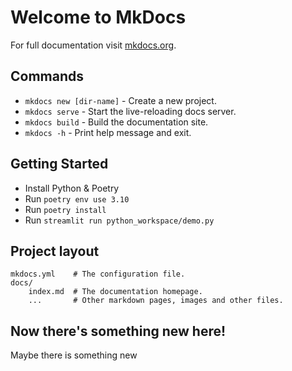 # Welcome to MkDocs

For full documentation visit [mkdocs.org](https://www.mkdocs.org).

## Commands

* `mkdocs new [dir-name]` - Create a new project.
* `mkdocs serve` - Start the live-reloading docs server.
* `mkdocs build` - Build the documentation site.
* `mkdocs -h` - Print help message and exit.

## Getting Started

* Install Python & Poetry
* Run `poetry env use 3.10` 
* Run `poetry install`
* Run `streamlit run python_workspace/demo.py`

## Project layout

    mkdocs.yml    # The configuration file.
    docs/
        index.md  # The documentation homepage.
        ...       # Other markdown pages, images and other files.

## Now there's something new here!
Maybe there is something new